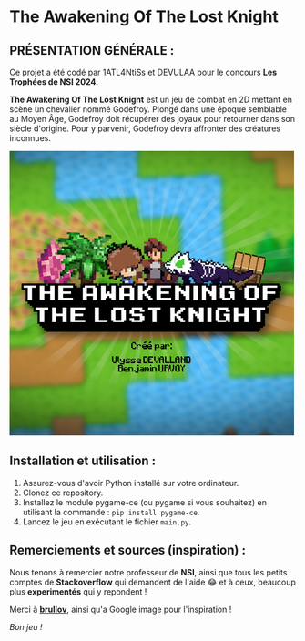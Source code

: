 # The Awakening Of The Lost Knight

## PRÉSENTATION GÉNÉRALE :

Ce projet a été codé par 1ATL4NtiSs et DEVULAA pour le concours **Les Trophées de NSI 2024.**

**The Awakening Of The Lost Knight** est un jeu de combat en 2D mettant en scène un chevalier nommé Godefroy. 
Plongé dans une époque semblable au Moyen Âge, Godefroy doit récupérer des joyaux pour retourner dans son siècle d'origine. 
Pour y parvenir, Godefroy devra affronter des créatures inconnues.

![Logo du jeu](/assets/images/image_logo.png)

## Installation et utilisation :

1. Assurez-vous d'avoir Python installé sur votre ordinateur.
2. Clonez ce repository.
3. Installez le module pygame-ce (ou pygame si vous souhaitez) en utilisant la commande : `pip install pygame-ce`.
4. Lancez le jeu en exécutant le fichier `main.py`.

## Remerciements et sources (inspiration) :

Nous tenons à remercier notre professeur de **NSI**, ainsi que tous les petits comptes de **Stackoverflow** qui demandent de l'aide 😂 et à ceux, beaucoup plus **experimentés** qui y repondent !

Merci à [**brullov**](https://twitter.com/brullov_art), ainsi qu'a Google image pour l'inspiration !


*Bon jeu !*
